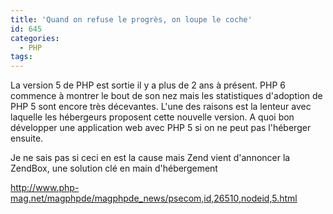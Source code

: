 ```yaml
---
title: 'Quand on refuse le progrès, on loupe le coche'
id: 645
categories:
  - PHP
tags:
---
```


La version 5 de PHP est sortie il y a plus de 2 ans à présent. PHP 6 commence à montrer le bout de son nez mais les statistiques d'adoption de PHP 5 sont encore très décevantes. L'une des raisons est la lenteur avec laquelle les hébergeurs proposent cette nouvelle version. A quoi bon développer une application web avec PHP 5 si on ne peut pas l'héberger ensuite.

Je ne sais pas si ceci en est la cause mais Zend vient d'annoncer la ZendBox, une solution clé en main d'hébergement

http://www.php-mag.net/magphpde/magphpde_news/psecom,id,26510,nodeid,5.html